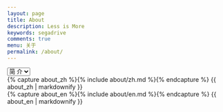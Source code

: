 ```yaml
---
layout: page
title: About
description: Less is More
keywords: segadrive
comments: true
menu: 关于
permalink: /about/
---
```


<select class="sel-lang" onchange= "onLanChange(this.options[this.options.selectedIndex].value)">
    <option value="0" selected> 简  介 </option>
    <option value="1"> 目  录 </option>
</select>
<div class="zh post-container">
    {% capture about_zh %}{% include about/zh.md %}{% endcapture %}
    {{ about_zh | markdownify }}
</div>
<div class="en post-container">
    {% capture about_en %}{% include about/en.md %}{% endcapture %}
    {{ about_en | markdownify }}
</div>
<script type="text/javascript">
    // get nodes
    var $zh = document.querySelector(".zh");
    var $en = document.querySelector(".en");
    var $select = document.querySelector("select");

    // bind hashchange event
    window.addEventListener('hashchange', _render);
    
    // handle render
    function _render(){
        var _hash = window.location.hash;
        // en
        if(_hash == "#en"){
            $select.selectedIndex = 1;
            $en.style.display = "block";
            $zh.style.display = "none";
        // zh by default
        }else{
            // not trigger onChange, otherwise cause a loop call.
            $select.selectedIndex = 0;
            $zh.style.display = "block";
            $en.style.display = "none";
        }
    }
    
    // handle select change
    function onLanChange(index){
        if(index == 0){
            window.location.hash = "#zh"
        }else{
            window.location.hash = "#en"
        }
    }
    
    // init
    _render();
</script>





